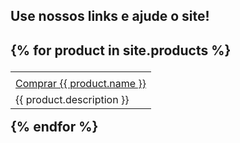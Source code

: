 <script type="module" src="https://unpkg.com/@google/model-viewer/dist/model-viewer.min.js"></script>

<h2>Use nossos links e ajude o site!<h2>


  {% for product in site.products %}
  <table style="width:100%">
    <tr><td><model-viewer alt="{{ product.description }}" src="assets/models/{{ product.glb }}" ios-src="assets/models/{{ product.usdz }}#custom=https://tharak.github.io/shopping/banners/{{ product.banner }}" auto-rotate camera-controls magic-leap ar /></td></tr>
    <tr><td><a href="{{ product.link }}">Comprar {{ product.name }}</a></td></tr>
    <tr><td>{{ product.description }}</td></tr>
  </table>
  {% endfor %}
